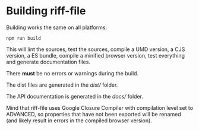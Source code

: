 # Building riff-file

Building works the same on all platforms:
```
npm run build
```
This will lint the sources, test the sources, compile a UMD version, a CJS version, a ES bundle, compile a minified browser version, test everything and generate documentation files.

There **must** be no errors or warnings during the build.

The dist files are generated in the *dist/* folder.

The API documentation is generated in the *docs/* folder.

Mind that riff-file uses Google Closure Compiler with compilation level set to ADVANCED, so properties that have not been exported will be renamed (and likely result in errors in the compiled browser version).
